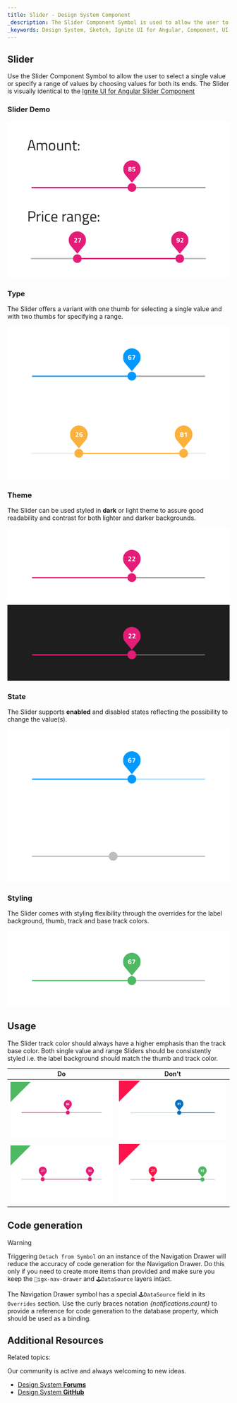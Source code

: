 ```yaml
---
title: Slider - Design System Component
_description: The Slider Component Symbol is used to allow the user to select a single value or a range. 
_keywords: Design System, Sketch, Ignite UI for Angular, Component, UI Library, Widgets
---
```


## Slider

Use the Slider Component Symbol to allow the user to select a single value or specify a range of values by choosing values for both its ends.
The Slider is visually identical to the [Ignite UI for Angular Slider Component](https://www.infragistics.com/products/ignite-ui-angular/angular/components/slider.html)

### Slider Demo

![](../images/slider_demo.png)

### Type

The Slider offers a variant with one thumb for selecting a single value and with two thumbs for specifying a range.

![](../images/slider_one-thumb.png)
![](../images/slider_two-thumb.png)

### Theme

The Slider can be used styled in **dark** or light theme to assure good readability and contrast for both lighter and darker backgrounds.

![](../images/slider_dark.png)
![](../images/slider_light.png)

### State

The Slider supports **enabled** and disabled states reflecting the possibility to change the value(s).

![](../images/slider_enabled.png)
![](../images/slider_disabled.png)

### Styling

The Slider comes with styling flexibility through the overrides for the label background, thumb, track and base track colors.

![](../images/slider_styling.png)

## Usage

The Slider track color should always have a higher emphasis than the track base color. Both single value and range Sliders should be consistently styled i.e. the label background should match the thumb and track color.

| Do                            | Don't                           |
| ----------------------------- | ------------------------------- |
| ![](../images/slider_do1.png) | ![](../images/slider_dont1.png) |
| ![](../images/slider_do2.png) | ![](../images/slider_dont2.png) |

## Code generation

> [!WARNING]
> Triggering `Detach from Symbol` on an instance of the Navigation Drawer will reduce the accuracy of code generation for the Navigation Drawer. Do this only if you need to create more items than provided and make sure you keep the `🚫igx-nav-drawer` and `🕹️DataSource` layers intact.

The Navigation Drawer symbol has a special `🕹️DataSource` field in its `Overrides` section. Use the curly braces notation _{notifications.count}_ to provide a reference for code generation to the database property, which should be used as a binding.

## Additional Resources

Related topics:

Our community is active and always welcoming to new ideas.

* [Design System **Forums**](https://www.infragistics.com/community/forums/f/ignite-ui-for-angular)
* [Design System **GitHub**](https://github.com/IgniteUI/igniteui-angular)
